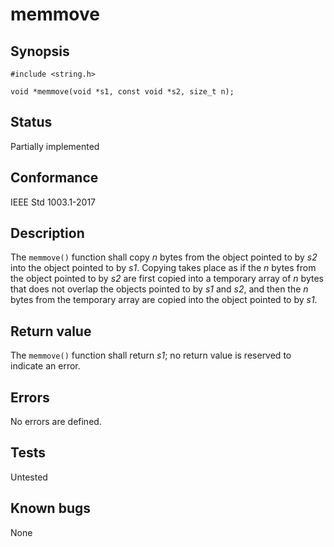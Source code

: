 # memmove

## Synopsis

`#include <string.h>`

`void *memmove(void *s1, const void *s2, size_t n);`

## Status

Partially implemented

## Conformance

IEEE Std 1003.1-2017

## Description

The `memmove()` function shall copy _n_ bytes from the object pointed to by _s2_ into the object pointed to by _s1_.
Copying takes place as if the _n_ bytes from the object pointed to by _s2_ are first copied into a temporary array of
_n_ bytes that does not overlap the objects pointed to by _s1_ and _s2_, and then the _n_ bytes from the temporary
array are copied into the object pointed to by _s1_.

## Return value

The `memmove()` function shall return _s1_; no return value is reserved to indicate an error.

## Errors

No errors are defined.

## Tests

Untested

## Known bugs

None
